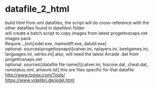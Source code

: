 # datafile_2_html
build html from xml datafiles, the script will do cross-reference with the other datafiles found in datafiles\ folder<br>
will create a batch script to copy images from latest progettosnaps.net images pack<br>
Require: _bin\\[xidel.exe, mamediff.exe, datutil.exe]<br>
optional: sources\\progettosnaps\\[catver.ini, nplayers.ini, bestgames.ini, languages.ini, series.ini] also, will need the latest Arcade .dat from progettosnaps.net<br>
optional: sources\\[datafile file name]\\[catver.ini, hiscore.dat, cheat.dat, romstatus.xml, artwork.lst] this are files specific for that datafile<br>
http://www.logiqx.com/Tools/<br>
https://www.videlibri.de/xidel.html<br>
